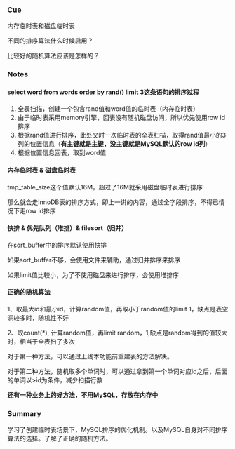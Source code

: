 ### Cue

内存临时表和磁盘临时表

不同的排序算法什么时候启用？

比较好的随机算法应该是怎样的？

### Notes

#### select word from words order by rand() limit 3这条语句的排序过程

1. 全表扫描，创建一个包含rand值和word值的临时表（内存临时表）
2. 由于临时表采用memory引擎，回表没有随机磁盘访问，所以优先使用row id排序
3. 根据rand值进行排序，此处又时一次临时表的全表扫描，取得rand值最小的3列的位置信息（**有主键就是主键，没主键就是MySQL默认的row id列**）
4. 根据位置信息回表，取到word值

#### 内存临时表 & 磁盘临时表

tmp_table_size这个值默认16M，超过了16M就采用磁盘临时表进行排序

那么就会走InnoDB表的排序方式，即上一讲的内容，通过全字段排序，不得已情况下走row id排序

#### 快排 & 优先队列（堆排）& filesort（归并）

在sort_buffer中的排序默认使用快排

如果sort_buffer不够，会使用文件来辅助，通过归并排序来排序

如果limit值比较小，为了不使用磁盘来进行排序，会使用堆排序

#### 正确的随机算法

1、取最大id和最小id，计算random值，再取小于random值的limit 1，缺点是表空洞较多时，随机性不好

2、取count(*), 计算random值，再limit random，1,缺点是random得到的值较大时，相当于全表扫了多次

对于第一种方法，可以通过上线本功能前重建表的方法解决。

对于第二种方法，随机取多个单词时，可以通过拿到第一个单词对应id之后，后面的单词以>id为条件，减少扫描行数

**还有一种业务上的好方法，不用MySQL，存放在内存中**

### Summary

学习了创建临时表场景下，MySQL排序的优化机制。以及MySQL自身对不同排序算法的选择。了解了正确的随机方法。
